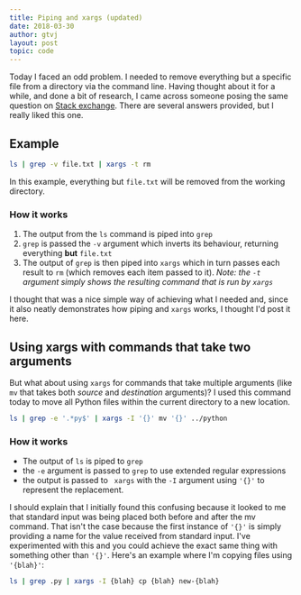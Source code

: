 ```yaml
---
title: Piping and xargs (updated)
date: 2018-03-30
author: gtvj
layout: post
topic: code
---
```


Today I faced an odd problem. I needed to remove everything but a specific file from a directory via the command line. Having thought about it for a while, and done a bit of research, I came across someone posing the same question on [Stack exchange](http://unix.stackexchange.com/questions/153862/remove-all-files-directories-except-for-one-file). There are several answers provided, but I really liked this one.

## Example

```bash
ls | grep -v file.txt | xargs -t rm
```

In this example, everything but `file.txt` will be removed from the working directory.

### How it works

1. The output from the `ls` command is piped into `grep`
2. `grep` is passed the `-v` argument which inverts its behaviour, returning everything **but** `file.txt`
3. The output of `grep` is then piped into `xargs` which in turn passes each result to `rm` (which removes each item passed to it). _Note: the `-t` argument simply shows the resulting command that is run by `xargs`_

I thought that was a nice simple way of achieving what I needed and, since it also neatly demonstrates how piping and `xargs` works, I thought I'd post it here.

## Using xargs with commands that take two arguments

But what about using `xargs` for commands that take multiple arguments (like `mv` that takes both _source_ and _destination_ arguments)? I used this command today to move all Python files within the current directory to a new location.

```bash
ls | grep -e '.*py$' | xargs -I '{}' mv '{}' ../python
```

### How it works

  <ul>
    <li>
      The output of <code>ls</code> is piped to <code>grep</code>
    </li>
    <li>
      the <code>-e</code> argument is passed to <code>grep</code> to use extended regular expressions
    </li>
    <li>
      the output is passed to <code> xargs</code> with the <code>-I</code> argument using <code>'{}'</code> to represent the replacement.
    </li>
  </ul>


I should explain that I initially found this confusing because it looked to me that standard input was being placed both before and after the mv command. That isn't the case because the first instance of `'{}'` is simply providing a name for the value received from standard input. I've experimented with this and you could achieve the exact same thing with something other than `'{}'`. Here's an example where I'm copying files using `'{blah}'`:

```bash
ls | grep .py | xargs -I {blah} cp {blah} new-{blah}
```
